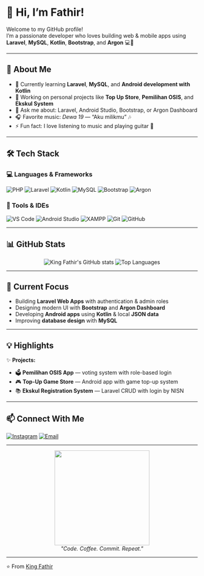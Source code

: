 # 👑 Hi, I’m  Fathir!

Welcome to my GitHub profile!  
I’m a passionate developer who loves building web & mobile apps using **Laravel**, **MySQL**, **Kotlin**, **Bootstrap**, and **Argon** 💻📱  

---

## 🚀 About Me
- 🌱 Currently learning **Laravel**, **MySQL**, and **Android development with Kotlin**
- 🔭 Working on personal projects like **Top Up Store**, **Pemilihan OSIS**, and **Ekskul System**
- 💬 Ask me about: Laravel, Android Studio, Bootstrap, or Argon Dashboard
- 🎧 Favorite music: *Dewa 19* — “Aku milikmu” 🎶
- ⚡ Fun fact: I love listening to music and playing guitar 🎸

---

## 🛠️ Tech Stack

### 💻 Languages & Frameworks
![PHP](https://img.shields.io/badge/PHP-777BB4?style=for-the-badge&logo=php&logoColor=white)
![Laravel](https://img.shields.io/badge/Laravel-FF2D20?style=for-the-badge&logo=laravel&logoColor=white)
![Kotlin](https://img.shields.io/badge/Kotlin-0095D5?style=for-the-badge&logo=kotlin&logoColor=white)
![MySQL](https://img.shields.io/badge/MySQL-4479A1?style=for-the-badge&logo=mysql&logoColor=white)
![Bootstrap](https://img.shields.io/badge/Bootstrap-7952B3?style=for-the-badge&logo=bootstrap&logoColor=white)
![Argon](https://img.shields.io/badge/Argon_Dashboard-00BFFF?style=for-the-badge&logo=bootstrap&logoColor=white)

### 🧰 Tools & IDEs
![VS Code](https://img.shields.io/badge/VS_Code-0078d7?style=for-the-badge&logo=visual%20studio%20code&logoColor=white)
![Android Studio](https://img.shields.io/badge/Android_Studio-3DDC84?style=for-the-badge&logo=android-studio&logoColor=white)
![XAMPP](https://img.shields.io/badge/XAMPP-F37623?style=for-the-badge&logo=xampp&logoColor=white)
![Git](https://img.shields.io/badge/Git-F05032?style=for-the-badge&logo=git&logoColor=white)
![GitHub](https://img.shields.io/badge/GitHub-181717?style=for-the-badge&logo=github&logoColor=white)

---

## 📊 GitHub Stats
<p align="center">
  <img src="https://github-readme-stats.vercel.app/api?username=fathirnih&show_icons=true&theme=radical" alt="King Fathir's GitHub stats" />
  <img src="https://github-readme-stats.vercel.app/api/top-langs/?username=fathirnih&layout=compact&theme=radical" alt="Top Languages" />
</p>

---

## 🧩 Current Focus
- Building **Laravel Web Apps** with authentication & admin roles  
- Designing modern UI with **Bootstrap** and **Argon Dashboard**  
- Developing **Android apps** using **Kotlin** & local **JSON data**  
- Improving **database design** with **MySQL**  

---

## 💡 Highlights
✨ **Projects:**
- 🗳️ **Pemilihan OSIS App** — voting system with role-based login  
- 🎮 **Top-Up Game Store** — Android app with game top-up system  
- 📚 **Ekskul Registration System** — Laravel CRUD with login by NISN  

---

## 📫 Connect With Me
[![Instagram](https://img.shields.io/badge/Instagram-E4405F?style=for-the-badge&logo=instagram&logoColor=white)](https://www.instagram.com/fatthth)
[![Email](https://img.shields.io/badge/Email-D14836?style=for-the-badge&logo=gmail&logoColor=white)](mailto:fathirulfatih29@gmail.com)

---

<p align="center">
  <img src="https://media.tenor.com/P2oAqgF3QyUAAAAd/coding.gif" width="250px"/><br>
  <em>"Code. Coffee. Commit. Repeat."</em>
</p>

---

⭐️ From [King Fathir](https://github.com/fathirnih)
